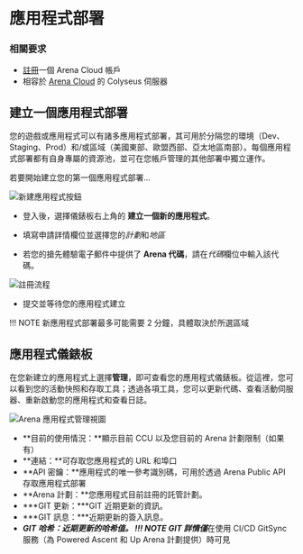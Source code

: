 # 應用程式部署

### 相關要求

* [註冊](https://https://console.colyseus.io/register)一個 Arena Cloud 帳戶 
* 相容於 [Arena Cloud](../create-colyseus-server/) 的 Colyseus 伺服器

## 建立一個應用程式部署

您的遊戲或應用程式可以有諸多應用程式部署，其可用於分隔您的環境（Dev、Staging、Prod）和/或區域（美國東部、歐盟西部、亞太地區南部）。每個應用程式部署都有自身專屬的資源池，並可在您帳戶管理的其他部署中獨立運作。 

若要開始建立您的第一個應用程式部署...

![新建應用程式按鈕](../../images/create-new-app.jpg)

- 登入後，選擇儀錶板右上角的 **建立一個新的應用程式**。

- 填寫申請詳情欄位並選擇您的*計劃*和*地區*

- 若您的搶先體驗電子郵件中提供了 **Arena 代碼**，請在*代碼*欄位中輸入該代碼。

![註冊流程](../../images/create-app.jpg)

- 提交並等待您的應用程式建立

!!! NOTE
    新應用程式部署最多可能需要 2 分鐘，具體取決於所選區域

## 應用程式儀錶板

在您新建立的應用程式上選擇**管理**，即可查看您的應用程式儀錶板。從這裡，您可以看到您的活動快照和存取工具；透過各項工具，您可以更新代碼、查看活動伺服器、重新啟動您的應用程式和查看日誌。

![Arena 應用程式管理視圖](../../images/app-manage-details.jpg)

- **目前的使用情況：**顯示目前 CCU 以及您目前的 Arena 計劃限制（如果有）
- **連結：**可存取您應用程式的 URL 和埠口
- **API 密鑰：**應用程式的唯一參考識別碼，可用於透過 Arena Public API 存取應用程式部署
- **Arena 計劃：**您應用程式目前註冊的託管計劃。
- ***GIT 更新：***GIT 近期更新的資訊。
- ***GIT 訊息：***近期更新的簽入訊息。
- ***GIT 哈希：***近期更新的哈希值。
!!! NOTE
    ***GIT*** 詳情***僅***在使用 CI/CD GitSync 服務（為 Powered Ascent 和 Up Arena 計劃提供）時可見
